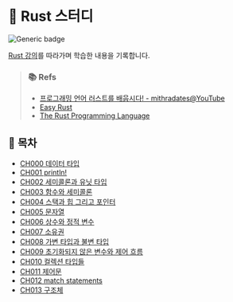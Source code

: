 # 🚀 Rust 스터디

![Generic badge](https://img.shields.io/badge/since-2024.MAY-blue.svg)

[Rust 강의](https://www.youtube.com/playlist?list=PLfllocyHVgsSJf1zO6k6o3SX2mbZjAqYE)를 따라가며 학습한 내용을 기록합니다.

> ### 📚 Refs
> - [프로그래밍 언어 러스트를 배웁시다! - mithradates@YouTube](https://www.youtube.com/playlist?list=PLfllocyHVgsSJf1zO6k6o3SX2mbZjAqYE)
> - [Easy Rust](https://dhghomon.github.io/easy_rust/Chapter_1.html)
> - [The Rust Programming Language](https://doc.rust-kr.org/title-page.html)

## 📝 목차

- [CH000 데이터 타입](https://github.com/jthugg/study-rust/tree/ch000-types)
- [CH001 println!](https://github.com/jthugg/study-rust/tree/ch001-println!)
- [CH002 세미콜론과 유닛 타입](https://github.com/jthugg/study-rust/tree/ch002-semicolon-unit-type)
- [CH003 함수와 세미콜론](https://github.com/jthugg/study-rust/tree/ch003-function-code-block)
- [CH004 스택과 힙 그리고 포인터](https://github.com/jthugg/study-rust/tree/ch004-stack-heap-pointer)
- [CH005 문자열](https://github.com/jthugg/study-rust/tree/ch005-strings)
- [CH006 상수와 정적 변수](https://github.com/jthugg/study-rust/tree/ch006-const-static)
- [CH007 소유권](https://github.com/jthugg/study-rust/tree/ch007-ownership)
- [CH008 가변 타입과 불변 타입](https://github.com/jthugg/study-rust/tree/ch008-mutable-immutable-ref)
- [CH009 초기화되지 않은 변수와 제어 흐름](https://github.com/jthugg/study-rust/tree/ch009-uninitialized-variables-control-flow)
- [CH010 컬렉션 타입들](https://github.com/jthugg/study-rust/tree/ch010-collection-types)
- [CH011 제어문](https://github.com/jthugg/study-rust/tree/ch011-control-flow)
- [CH012 match statements](https://github.com/jthugg/study-rust/tree/ch012-match-statements)
- [CH013 구조체](https://github.com/jthugg/study-rust/tree/ch013-struct)
